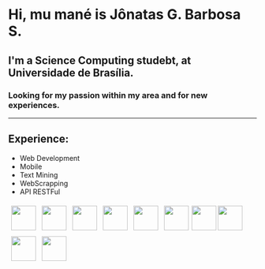 # Hi, mu mané is Jônatas G. Barbosa S.

## I'm a Science Computing studebt, at Universidade de Brasília.
### Looking for my passion within my area and for new experiences.
---
## Experience:
- Web Development
- Mobile
- Text Mining
- WebScrapping
- API RESTFul

<div width="100%">
<img align="left" src="https://cdn.jsdelivr.net/npm/programming-languages-logos/src/python/python.png" hspace="6" height="50" vspace="6">
<img align="left" src="https://cdn.jsdelivr.net/npm/programming-languages-logos/src/html/html.png" height="50" hspace="6" vspace="6">
<img align="left" src="https://cdn.jsdelivr.net/npm/programming-languages-logos/src/css/css.png" height="50" hspace="6" vspace="6">
<img align="left" src="https://cdn.jsdelivr.net/npm/programming-languages-logos/src/javascript/javascript.png" height="50" hspace="6" vspace="6">
<img align="left" src="https://cdn.jsdelivr.net/npm/programming-languages-logos/src/php/php.png" height="50" hspace="6" vspace="6">
<img align="left" src="https://cdn.jsdelivr.net/npm/programming-languages-logos/src/cpp/cpp.png" height="50" hspace="6" vspace="6">
<img align="left" src="https://upload.wikimedia.org/wikipedia/commons/a/a7/React-icon.svg" height="50" vspace="6">
<img align="left" src="https://upload.wikimedia.org/wikipedia/commons/c/cf/Angular_full_color_logo.svg" height="50" vspace="6">
</br>
<img align="left" vspace="6" hspace="6" src="https://upload.wikimedia.org/wikipedia/commons/3/3c/Flask_logo.svg" width="50">
<img align="left" hspace="6" src="https://dkrn4sk0rn31v.cloudfront.net/2019/02/06111419/1200px-Django_logo.svg.png" width="50" vspace="6">
